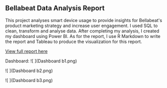 ## Bellabeat Data Analysis Report

This project analyses smart device usage to provide insights for Bellabeat's product marketing strategy and increase user engagement. I used SQL to clean, transform and analyse data. After completing my analysis, I created my dashboard using Power BI. As for the report, I use R Markdown to write the report and Tableau to produce the visualization for this report.

[View full report here](https://rpubs.com/wanhuda/1326788)

Dashboard:
![ ](Dashboard b1.png)

![ ](Dashboard b2.png)

![ ](Dashboard b3.png)
